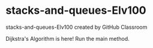# stacks-and-queues-Elv100
stacks-and-queues-Elv100 created by GitHub Classroom

Dijkstra's Algorithm is here! Run the main method.
